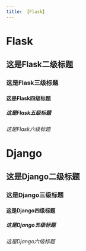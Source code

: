 ```yaml
---
title: 【Flask】
---
```


# Flask

## 这是Flask二级标题

### 这是Flask三级标题

#### 这是Flask四级标题

##### 这是Flask五级标题

###### 这是Flask六级标题



# Django

## 这是Django二级标题

### 这是Django三级标题

#### 这是Django四级标题

##### 这是Django五级标题

###### 这是Django六级标题